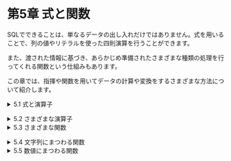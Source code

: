 # 第5章 式と関数
SQLでできることは、単なるデータの出し入れだけではありません。式を用いることで、列の値やリテラルを使った四則演算を行うことができます。

また、渡された情報に基づき、あらかじめ準備されたさまざまな種類の処理を行ってくれる関数という仕組みもあります。

この章では、指揮や関数を用いてデータの計算や変換をするさまざまな方法について紹介します。

<details><summary>5.1 式と演算子</summary>

### 5.1.1 式の種類
第3章で「WHERE句には条件式を記述すること」を学びました。たとえば、WHEREに続けて記述する「**出金額 > 0**」のようなものが条件式であり、その結果は必ず真か偽になりました。

一方、「出金額 + 100」のような、結果が真や偽にならない式を本書では計算式と呼ぶことにします。計算式も、評価されると結果に「化ける」点では条件式と同じです。

最終的に具体的な値に化ける計算式は、「**出金額 + 50 > 100**」のように、条件式の一部として用いられることもあります。ほかにもSQL文の中のさまざまな場所で、値の代わりに自由に記述することができます。

### 5.1.2 選択列リストで計算式を使う
SELECT分において、SELECTのすぐ後ろに指定するのが選択列リストです。選択列リストは、結果表にどのような列を出力するかを指定する役割があります。列名のほかにも固定値や計算式を指定することも可能です。

- リスト5-1 選択列リストへのさまざまな指定

```sql
SELECT 出金額,               -- 列名での指定
       出金額 + 100,         -- 計算式での指定
       'SQL'                -- 固定値での指定
  FROM 家計簿
```

| 出金額 | 出金額 + 100 | ‘SQL’ |
| --- | --- | --- |
| 380 | 480 | SQL |
| 0 | 100 | SQL |
| 2800 | 2900 | SQL |
| 5000 | 5100 | SQL |
| 7560 | 7660 | SQL |

- 選択列リストへの指定と結果
    - 列名：列の内容がそのまま出力される
    - 計算式：計算式の評価結果が出力される
    - 固定値：固定値がそのまま出力される

選択列リストに計算式や固定値を使うと、その計算式などがそのまま結果表の列名になってしまいます。その場合は、第2章で紹介した列の別名(p055)を使うことで解決できます。

- リスト5-2 計算式に別名をつける

```sql
SELECT 出金額,
       出金額 + 100 AS 100円増しの出金額 # 列の別名を命名できる
  FROM 家計簿
```

**※選択列リストで計算式を使う場合は、必ずASを併用するようにするとわかりやすくて良い。**

### 5.1.3 データの代わりに計算式を使う
INSERTやUPDATEで具体的な値の代わりに式を指定する方法です。
- リスト5-3 INSERT文での計算式の利用

```sql
INSERT INTO 家計簿 (出金額)
     VALUES (1000 + 105) # 「1000 + 105」という計算式を指定している
# 直接「1105」を指定した場合と同じ結果になる
```

- リスト5-4 UPDATE文での計算式の利用(列を含む)

```sql
UPDATE 家計簿
   SET 出金額 = 出金額 + 100 # 現在の出金額を100円増加させる
```

### 5.1.4 式が評価される仕組み
- **混乱しやすい列指定の捉え方**
    - 式中の「出金額」とは、テーブル内の出金額の列を指している。
    - 出金額の列には、複数の値(0,7560,5000…)が入っている。
    - よって、「出金額 + 100」は、複数の値と100の足し算になる。
    - 複数の値と100を足すことなんてできないのでは？
    
    このように混乱しないために、次の原則をしっかり理解する必要があります。
    
- **DBMSによる処理の原則**
    
    DBMSは、テーブル内の各業を1つずつ順番に処理していく。式の評価なども、各行ごとに行われる。
    

たとえば、リスト5-4のUPDATE文も「1回の処理で出金額列がすべて書き換わる」と捉えるべきではありません。DBMSは、「1行に注目しては、出金額を計算して更新する」という処理を、行数分繰り返しているのです。

**※ある列の内容を一気に書き換えられるのではなく、1行ずつその列の値を計算している。**

つまり、DBMSが式を評価するときには、常にいずれか1行にだけ注目しているのです。今回の場合だと、DBMSは「注目している行の出金額 + 100」を何度も計算しているだけなのです。</details>


<details><summary>5.2 さまざまな演算子</summary>

### 5.2.1 基本的な算術演算子
「+」以外にも、SQLにはさまざまな演算子が用意されています。代表的なものをまとめました。
- 代表的な演算子

| 演算子 | 使い方 | 説明 |
| --- | --- | --- |
| + | 数値 + 数値 | 数値同士で足し算をする |
| + | 日付 + 数値 | 日付を指定日数だけ進める |
| - | 数値 - 数値 | 数値同士で引き算をする |
| - | 日付 - 数値 | 日付を指定日数だけ戻す |
| - | 日付 - 日付 | 日付の差の日数を得る |
| * | 数値 * 数値 | 数値同士で掛け算をする |
| / | 数値 / 数値 | 数値同士で割り算をする ※1 |
| || | 文字列 || 文字列 | 文字列を連結する ※2 |

※1：整数同士の場合は商が返される。

※2：DBMSによっては文字列連結の演算子として「||」ではなく「＋」が利用されることもある。

+演算子や-演算子は、数値の計算以外にも利用できます。日付の計算や、DBMSによっては文字列の連結ができることはぜひ覚えておきましょう。

### 5.2.2 CASE演算子 — 値を変換する
CASE演算子は、列の値や条件式を評価し、その結果に応じて好きな値に変換することができます。使い方は2通りあります。
- **CASE演算子の利用構文(1)**
    
    ```sql
    CASE 評価する列や式 WHEN 値1 THEN 値1のときに返す値
                     (WHEN 値2 THEN 値2のときに返す値)...
                     (ELSE デフォルト値)
     END
    ```
    
    リスト5-5では、CASEからENDまでの部分が1つの選択列であり、条件に応じた結果に化けることに注目してください。
    
    - リスト5-5 CASE演算子を使ったSELECT文(1)
    
    ```sql
    /* 費目の値に応じて変換する */
    SELECT 費目, 出金額,
           CASE 費目 WHEN '居住費' THEN '固定費'
                    WHEN '水道光熱費' THEN '固定費'
                    ELSE '変動費'
           END AS 出費の分類
      FROM 家計簿 WHERE 出金額 > 0
    ```
    
    | 費目 | 出金額 | 出費の分類 |
    | --- | --- | --- |
    | 食費 | 380 | 変動費 |
    | 教養娯楽費 | 2800 | 変動費 |
    | 交際費 | 5000 | 変動費 |
    | 水道光熱費 | 7560 | 固定費 |
    
    CASEには、もう1つ似た形の構文が用意されています。
    
- **CASE演算子の利用構文(2)**
    
    ```sql
    CASE WHEN 条件1　THEN 条件1のときに返す値
         (WHEN 条件2 THEN 条件2のときに返す値)...
         (ELSE デフォルト値)
     END
    ```
    
    CASEのすぐ後ろに列名や式を記述しません。その代わり、WHENの後ろには値ではなく条件式を記述します。
    
    - リスト5-6 CASE演算子を使ったSELECT文(2)
    
    ```sql
    /* 条件に応じた値に変換する */
    SELECT 費目, 入金額,
           CASE WHEN 入金額 < 5000 THEN 'お小遣い'
                WHEN 入金額 < 100000 THEN '一時収入'
                WHEN 入金額 < 300000 THEN '給料出たー！'
                ELSE '想定外の収入です！'
           END AS 収入の分類
      FROM 家計簿
     WHERE 入金額 > 0
    ```
    
    | 費目 | 入金額 | 収入の分類 |
    | --- | --- | --- |
    | 給料 | 280000 | 給料出たー！ |

</details>


<details><summary>5.3 さまざまな関数</summary>
 
### 5.3.1 関数とは
    
関数を使えば、四則演算だけでなくもっと高度で複雑なことができます。

多くのデータベースには、より高度な処理を行いやすくするために関数と総称される命令がたくさん準備されています。

すべての関数は「呼び出し時に指定した情報(引数)に対して、定められた処理を行い、結果(戻り値)に変換する」という動作をします。たとえば、LENGTHという命令は、ある文字列をその文字列の長さ(文字数など)に変換する機能を持っています。
    
### 5.3.2 関数の使い方
    
すべての関数には、次の3つのことが定められています。

- **関数について定められていること**

 名前：その関数の名前

 引数：その関数を呼び出す際に引き渡す情報(関数によっては2つ以上の場合もある)

 戻り値：その関数の呼び出し結果として得られる情報


使いたいと思う関数を見つけたら、これら3つの事柄を確認することが重要です。たとえば、既に紹介したLENGTH関数については、次にように定められています。

- **LENGTH関数の仕様**
        
 名前：LENGTH

 引数：文字列が格納された列(または式)

 戻り値：文字列の長さを表す数値


関数を呼び出すには、SQL文の中で次のような構文に従って記述します。
    
- **関数の呼び出し**

 ```sql
 関数の名前(引数...)
 ```

- リスト5-7 メモとメモの長さを併せて表示させる

 ```sql
 SELECT メモ, LENGTH(メモ) AS メモの長さ
   FROM 家計簿
 ```
        
 | メモ | メモの長さ |
 | --- | --- |
 | コーヒーを購入 | 7 |
 | 1月の給料 | 5 |
 | 書籍を購入 | 5 |
 | 同期会の会費 | 6 |
 | 1月の電気代 | 6 |

 この例で使用している関数LENGTHは、受け取った引数の文字数を戻り値としてかえしています。本書では、以後、関数の機能を次のように表記します。

 - **本書における関数の表記(凡例)**

     ```sql
     関数名(引数) => 戻り値
     ```
            
        
 尚、リスト5-7は選択列リストにおける関数を利用した例ですが、ほかにもWHERE句の条件式の一部など、関数はさまざまな場所で利用することができます。
        
### 5.3.3 関数が動作する流れ

関数を自由自在に使いこなすためには、関数の呼び出しがどのように処理されていくかをしっかりと理解しておく必要があります。

まず重要なのが、式の評価と同様に、関数の呼び出しも各行ごとに繰り返し行われているという点です。「LENGTH(メモ)」という呼び出しは、複数の値を一度に処理するのではなく、1行ずつ繰り返し調べます。

次に重要なのが、関数の呼び出しの記述は、呼び出し完了後に戻り値に「化ける」ことです。この特性を利用して、関数の呼び出しを入れ子にすることもできます。
    
### 5.3.4 関数にまつわる注意点
    
関数はDBMS製品ごとの違いが大きく互換性が少ない分野です。

そこで次節からは、多くのDBMSで共通して利用できる代表的な関数を紹介します。本書で紹介する以外にどのような関数が利用できるか、より厳密な文法はどのようになっているかなどは、本書の付録Aや、各DBMS製品のマニュアルを確認するようにしてください。

- **関数はDBMSによって大きく異なる**

 関数については、DBMS製品によって構文が大きく異なるため、詳細は製品マニュアルを参照する必要がある。

- **ユーザー定義関数とストアドプロシージャ**

 あらかじめ用意された関数だけでなく、必要とする処理を自分で記述して作成した関数をSQL文から利用することができます。これをユーザー定義関数と呼びます。また、実行する複数のSQL文をまとめ、プログラムのようなものとしてDBMS内に保存し、データベースの外部から呼び出すものをストアドプロシージャといいます。

 ユーザー定義関数やストアドプロシージャは、DBMS製品ごとに定められたプログラミング言語を使って記述します。たとえば、Oracle DBではPL/SQL、SQL ServerではTransact-SQLという専用言語を用います。また、CやJavaのような一般的なプログラミング言語による記述をサポートしているDBMS製品も存在します。

 多数のSQL文からなる処理を1つのストアドプロシージャにまとめることで、データベースとアプリケーション間のやり取りを少なくし、ネットワークの負荷を軽減できるといったメリットがあります。</details>


<details><summary>5.4 文字列にまつわる関数</summary>

### 5.4.1 LENGTH/LEN — 長さを得る
LENGTH関数は、文字列の長さを調べてくれる関数です。SQL Serverでは、LENGTHの代わりにLEN関数を利用します。テーブルの列に格納されている文字列の長さを取得したり、文字列の長さで絞り込み検索を行いたい場合に利用します。
- **文字列の長さを得る関数**
    
    ```sql
    LENGTH(文字列の表す列) → 文字列の長さを表す数値
    LEN(文字列の表す列) → 文字列の長さを表す数値
    # DBMS製品によって、結果は文字数かバイト数になる
    ```
    
    たとえば、10文字または10バイト以下のメモだけを取得するSQL文は次のリストのようになります。
    
    - リスト5-8 10文字(10バイト)以下のメモだけを取得する
        
        ```sql
        SELECT メモ, LENGTH(メモ)　AS　メモの長さ FROM 家計簿 # 家計簿テーブルから列メモを抽出、さらにLENGTH関数で抽出した列メモの列の名前を「メモの長さ」とする
         WHERE LINGTH(メモ) <= 10 # 列メモから10文字以下のメモを抽出する
        ```
        
### 5.4.2 TRIM — 空白を除去する
ある文字列の前後についている、余計な空白を除去したい場合に便利な関数がTRIM関数です。類似する機能を持つLTRIM関数やRTRIM関数と合わせて覚えておきましょう。
- **空白を除去する関数**
    
    ```sql
    TRIM(文字列を表す列) → 左右から空白を除去した文字列
    LTRIM(文字列を表す列) → 左側の空白を除去した文字列
    RTRIM(文字列を表す列) → 右側の空白を除去した文字列
    ```
    
    たとえばCHAR(10)型の列に対して'abc’という文字列を格納すると、7文字文の空白が右側に自動的に追加され’abc       ‘という文字列として格納されることは第2章で学びました(p049)。そのような文字列をSELECT文でそのまま抽出すると、abcの後ろに空白がついた状態で取得してしまいます。
    
    このような場合に、TRIM関数を使うことで、余計な空白を簡単に削除することができます。
    
    - リスト5-9 空白を除去したメモを取得する
    
    ```sql
    SELECT メモ, TRIM(メモ) AS 空白除去したメモ # 列メモを抽出、さらにTRIM関数でメモを取得し、「空白除去したメモ」と列名を命名
      FROM 家計簿 # 家計簿テーブルから
    ```
    
### 5.4.3 REPLACE — 指定文字を置換する
REPLACE関数は、文字列の一部を別の文字列に置換する関数です。たとえば、文字列「axxle」の「x」を「p」に置換し、「apple」とすることができます。
- **文字列を置換する関数**
    
    ```sql
    REPLACE(置換対象の文字列, 置換前の部分文字列, 置換後の部分文字列) → 置換処理された後の文字列
    ```
    
    次のリストは、メモ列に入っている「購入」という文字列をすべて「買った」に置き換えるUPDATE文です。
    
    - リスト5-10 メモの一部を置換する
    
    ```sql
    UPDATE 家計簿 # 家計簿テーブルをアップデート
       SET メモ = REPLACE(メモ, '購入', '買った') # メモ列を選択、メモ列内にある文字列「購入」を文字列「買った」に置換する
    ```
    
### 5.4.4 SUMSTRING/SUBSTR — 一部を抽出する
文字列の一部分だけを取り出したい場合には、SUBSTRING関数またはSUBSTR関数を利用します。どちらを利用できるかは、DBMS製品によって異なりますが、「何文字目から何文字分」という指定をして文字列の一部文を抽出できる点では違いはありません。
- **文字列の一部を抽出する関数**
    
    ```sql
    SUBSTRING(文字列を表す列, 抽出を開始する位置, 抽出する文字の数) → 抽出された部分文字列
    SUBSTR(文字列を表す列, 抽出を開始する位置, 抽出する文字の数) → 抽出された部分文字列
    # 抽出する文字の数を省略し、文字列の最後までを抽出対象とする場合もある
    # DBMS製品によって、文字数指定かバイト数指定かは異なる。
    ```
    
    - リスト5-11 費目列の1~3文字目に「費」があるものだけを抽出する
    
    ```sql
    SELECT * FROM 家計簿 # 家計簿テーブルから全ての列を選択
     WHERE SUBSTRING(費目, 1, 3) LIKE '%費%' # 費目列の1~3文字目に「費」があるものだけを抽出する
    ```
    
### 5.4.5 CONCAT — 文字列を連結する
文字列を連結するには、通常、||演算子や+演算子を使いますが、環境によってはCONCAT関数を利用できます。連結できる文字列の数やNULLの扱いがDBMS製品によって異なりますので注意してください。
- **文字列を連結する関数**
    
    ```sql
    CONCAT(文字列, 文字列[, 文字列...]) → 連結後の文字列
    # SQL ServerやMySQLなどでは3つ以上の文字列を指定することが可能
    # 1つでもNULLの文字列があるとNULLを返すDBMS製品もある
    ```
    
    - リスト5-12 費目とメモを繋げて抽出する
    
    ```sql
    SELECT CONCAT(費目, ':' || メモ)　FROM　家計簿 # 家計簿テーブルから「費目」と「メモ」を繋げて、その間には「:」コロンを挿入する
    ```
</details>


<details><summary>5.5 数値にまつわる関数</summary>
                
### 5.5.1 ROUND — 指定桁で四捨五入
小数の取り扱いや金額計算などでよく見られる数値の丸め処理(四捨五入や切り上げ、切り捨て)も、関数で用意されています。ROUND関数は、指定した位置で四捨五入した結果を返す関数です。
- **指定桁で四捨五入する関数**
    
    ```sql
    ROUND(数値を表す列, 有効とする桁数) → 四捨五入した値
    # 「有効とする桁数」に指定する値が正の場合は小数部の桁数、負の場合は整数部の桁数を表す。
    ```
    
    - リスト5-13 百円単位の出金額を取得する
    
    ```sql
    SELECT 出金額, ROUND(出金額, -2) AS 百円単位の出金額 # 出金額列を選択、出金額の下2桁目が四捨五入され、「百円単位の出金額」という列名で表示される
      FROM 家計簿 # 家計簿テーブルから
    ```
    
### 5.5.2 TRUNC — 指定桁で切り捨てる
切り捨てをしたい場合は、TRUNC関数を使います。使い方はROUND関数と同じです。
- **指定桁で切り捨てる関数**
    
    ```sql
    TRUNC(数値を表す列, 有効とする桁数) → 切り捨てた値
    # 「有効とする桁数」に指定する値が正の場合は小数部の桁数、負の場合は整数部の桁数を表す
    ```
    
### 5.5.3 POWER — べき乗を計算する
ある値のべき乗(2乗や3乗など)を計算したい場合、*演算子でも実現可能ですが、POWER関数を用いると便利です。
- **べき乗を計算する関数**
    
    ```sql
    POWER(数値を表す列, 何乗するかを指定する数値) → 数値を指定した回数だけ乗じた結果
    ```
    
たとえば、「**POWER(出金額, 3)**」で、出金額を3乗した値(＝**出金額 * 出金額 * 出金額**)を得ることができます。</details>
